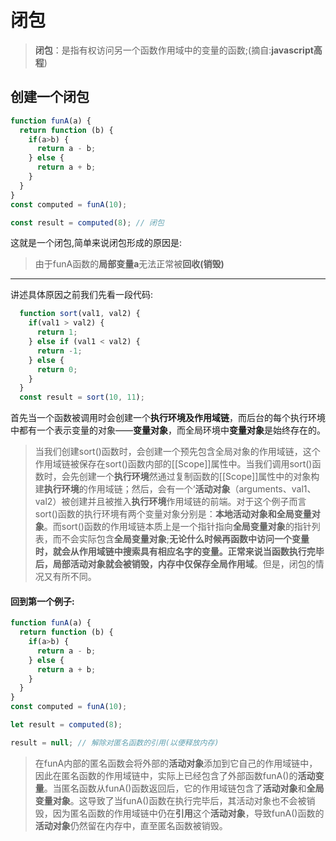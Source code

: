 # 闭包
> **闭包**：是指有权访问另一个函数作用域中的变量的函数;(摘自:**javascript高程**)


## 创建一个闭包
```js
function funA(a) {
  return function (b) {
    if(a>b) {
      return a - b;
    } else {
      return a + b;
    }
  }
}
const computed = funA(10);

const result = computed(8); // 闭包
```
这就是一个闭包,简单来说闭包形成的原因是:
> 由于funA函数的**局部变量a**无法正常被**回收(销毁)**
---
讲述具体原因之前我们先看一段代码:
```js
  function sort(val1, val2) {
    if(val1 > val2) {
      return 1;
    } else if (val1 < val2) {
      return -1;
    } else {
      return 0;
    }
  }
  const result = sort(10, 11);
```
首先当一个函数被调用时会创建一个**执行环境及作用域链**，而后台的每个执行环境中都有一个表示变量的对象——**变量对象**，而全局环境中**变量对象**是始终存在的。
> 当我们创建sort()函数时，会创建一个预先包含全局对象的作用域链，这个作用域链被保存在sort()函数内部的[[Scope]]属性中。当我们调用sort()函数时，会先创建一个**执行环境**然通过复制函数的[[Scope]]属性中的对象构建**执行环境**的作用域链；然后，会有一个‘**活动对象**（arguments、val1、val2）被创建并且被推入**执行环境**作用域链的前端。对于这个例子而言sort()函数的执行环境有两个变量对象分别是：**本地活动对象和全局变量对象**。而sort()函数的作用域链本质上是一个指针指向**全局变量对象**的指针列表，而不会实际包含**全局变量对象**;**无论什么时候再函数中访问一个变量时，就会从作用域链中搜索具有相应名字的变量。正常来说当函数执行完毕后，局部活动对象就会被销毁，内存中仅保存全局作用域**。但是，闭包的情况又有所不同。

#### 回到第一个例子:
```js
function funA(a) {
  return function (b) {
    if(a>b) {
      return a - b;
    } else {
      return a + b;
    }
  }
}
const computed = funA(10);

let result = computed(8);

result = null; // 解除对匿名函数的引用(以便释放内存)
```
> 在funA内部的匿名函数会将外部的**活动对象**添加到它自己的作用域链中，因此在匿名函数的作用域链中，实际上已经包含了外部函数funA()的**活动变量**。当匿名函数从funA()函数返回后，它的作用域链包含了**活动对象**和**全局变量对象**。这导致了当funA()函数在执行完毕后，其活动对象也不会被销毁，因为匿名函数的作用域链中仍在**引用**这个**活动对象**，导致funA()函数的**活动对象**仍然留在内存中，直至匿名函数被销毁。
